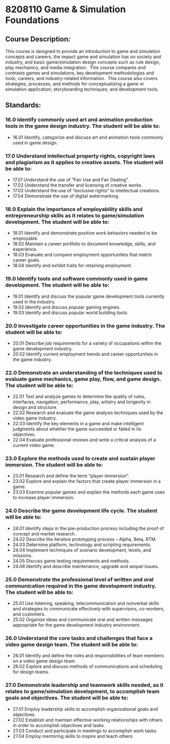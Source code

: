 # 8208110 Game & Simulation Foundations

## Course Description:

This course is designed to provide an introduction to game and simulation concepts and careers, the impact game and simulation has on society and industry, and basic game/simulation design concepts such as rule design, play mechanics, and media integration.  This course compares and contrasts games and simulations, key development methodologies and tools, careers, and industry-related information.  This course also covers strategies, processes, and methods for conceptualizing a game or simulation application; storyboarding techniques; and development tools.

## Standards:
### 16.0	Identify commonly used art and animation production tools in the game design industry. The student will be able to:
- 16.01	Identify, categorize and discuss art and animation tools commonly used in game design.
### 17.0	Understand intellectual property rights, copyright laws and plagiarism as it applies to creative assets. The student will be able to:
- 17.01	Understand the use of “Fair Use and Fair Dealing”.
- 17.02	Understand the transfer and licensing of creative works.
- 17.03	Understand the use of “exclusive rights” to intellectual creations.
- 17.04	Demonstrate the use of digital watermarking.
### 18.0	Explain the importance of employability skills and entrepreneurship skills as it relates to game/simulation development. The student will be able to:
- 18.01	Identify and demonstrate positive work behaviors needed to be employable.
- 18.02	Maintain a career portfolio to document knowledge, skills, and experience.
- 18.03	Evaluate and compare employment opportunities that match career goals.
- 18.04	Identify and exhibit traits for retaining employment.
### 19.0	Identify tools and software commonly used in game development. The student will be able to:
- 19.01	Identify and discuss the popular game development tools currently used in the industry.
- 19.02	Identify and discuss popular gaming engines.
- 19.03	Identify and discuss popular world building tools.
### 20.0	Investigate career opportunities in the game industry. The student will be able to:
- 20.01	Describe job requirements for a variety of occupations within the game development industry.
- 20.02	Identify current employment trends and career opportunities in the game industry.
### 22.0	Demonstrate an understanding of the techniques used to evaluate game mechanics, game play, flow, and game design. The student will be able to:
- 22.01	Test and analyze games to determine the quality of rules, interfaces, navigation, performance, play, artistry and longevity in design and structure.
- 22.02	Research and evaluate the game analysis techniques used by the video game industry.
- 22.03	Identify the key elements in a game and make intelligent judgments about whether the game succeeded or failed in its objectives.
- 22.04	Evaluate professional reviews and write a critical analysis of a current video game.
### 23.0	Explore the methods used to create and sustain player immersion. The student will be able to:
- 23.01	Research and define the term “player immersion”.
- 23.02	Explore and explain the factors that create player immersion in a game.
- 23.03	Examine popular games and explain the methods each game uses to increase player immersion.
### 24.0	Describe the game development life cycle. The student will be able to:
- 24.01	Identify steps in the pre-production process including the proof of concept and market research.
- 24.02	Describe the iterative prototyping process – Alpha, Beta, RTM.
- 24.03	Determine platform, technology and scripting requirements.
- 24.04	Implement techniques of scenario development, levels, and missions.
- 24.05	Discuss game testing requirements and methods.
- 24.06	Identify and describe maintenance, upgrade and sequel issues.
### 25.0	Demonstrate the professional level of written and oral communication required in the game development industry. The student will be able to:
- 25.01	Use listening, speaking, telecommunication and nonverbal skills and strategies to communicate effectively with supervisors, co-workers, and customers.
- 25.02	Organize ideas and communicate oral and written messages appropriate for the game development industry environment.
### 26.0	Understand the core tasks and challenges that face a video game design team. The student will be able to:
- 26.01	Identify and define the roles and responsibilities of team members on a video game design team.
- 26.02	Explore and discuss methods of communications and scheduling for design teams.
### 27.0	Demonstrate leadership and teamwork skills needed, as it relates to game/simulation development, to accomplish team goals and objectives. The student will be able to:
- 27.01	Employ leadership skills to accomplish organizational goals and objectives.
- 27.02	Establish and maintain effective working relationships with others in order to accomplish objectives and tasks.
- 27.03	Conduct and participate in meetings to accomplish work tasks.
- 27.04	Employ mentoring skills to inspire and teach others.